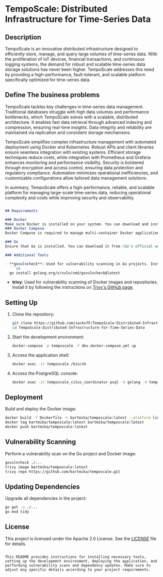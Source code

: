 # TempoScale: Distributed Infrastructure for Time-Series Data

## Description 
TempoScale is an innovative distributed infrastructure designed to efficiently store, manage, and query large volumes of time-series data. With the proliferation of IoT devices, financial transactions, and continuous logging systems, the demand for robust and scalable time-series data storage solutions has never been higher. TempoScale addresses this need by providing a high-performance, fault-tolerant, and scalable platform specifically optimized for time-series data.
## Define The business problems
TempoScale tackles key challenges in time-series data management. Traditional databases struggle with high data volumes and performance bottlenecks, which TempoScale solves with a scalable, distributed architecture. It enables fast data retrieval through advanced indexing and compression, ensuring real-time insights. Data integrity and reliability are maintained via replication and consistent storage mechanisms.

TempoScale simplifies complex infrastructure management with automated deployment using Docker and Kubernetes. Robust APIs and client libraries ensure seamless integration with existing systems. Efficient storage techniques reduce costs, while integration with Prometheus and Grafana enhances monitoring and performance visibility. Security is bolstered through encryption and access control, ensuring data protection and regulatory compliance. Automation minimizes operational inefficiencies, and customizable configurations allow tailored data management solutions.

In summary, TempoScale offers a high-performance, reliable, and scalable platform for managing large-scale time-series data, reducing operational complexity and costs while improving security and observability.


```markdown

## Requirements

### Docker
Make sure Docker is installed on your system. You can download and install Docker from [Docker's official website](https://www.docker.com/get-started).
### Docker Compose
Docker Compose is required to manage multi-container Docker applications. Install Docker Compose by following the instructions on [Docker's official website](https://docs.docker.com/compose/install/).

### Go
Ensure that Go is installed. You can download it from [Go's official website](https://golang.org/dl/).

### Additional Tools

- **govulncheck**: Used for vulnerability scanning in Go projects. Install it by running:
  ```sh
  go install golang.org/x/vuln/cmd/govulncheck@latest
  ```
- **trivy**: Used for vulnerability scanning of Docker images and repositories. Install it by following the instructions on [Trivy's GitHub page](https://github.com/aquasecurity/trivy).

## Setting Up

1. Clone the repository:
   ```sh
   git clone https://github.com/zacksfF/TempoScale-Distributed-Infrastructure-for-Time-Series-Data.git
   cd TempoScale-Distributed-Infrastructure-for-Time-Series-Data
   ```

2. Start the development environment:
   ```sh
   docker-compose -p temposcale -f dev.docker-compose.yml up
   ```

3. Access the application shell:
   ```sh
   docker exec -it temposcale /bin/sh
   ```

4. Access the PostgreSQL console:
   ```sh
   docker exec -it temposcale_citus_coordinator psql -U golang -d temposcale_db
   ```

## Deployment

Build and deploy the Docker image:
```sh
docker build -f Dockerfile -t bartmika/temposcale:latest --platform linux/amd64 .
docker tag bartmika/temposcale:latest bartmika/temposcale:latest
docker push bartmika/temposcale:latest
```

## Vulnerability Scanning

Perform a vulnerability scan on the Go project and Docker image:
```sh
govulncheck ./...
trivy image bartmika/temposcale:latest
trivy repo https://github.com/bartmika/temposcale.git
```

## Updating Dependencies

Upgrade all dependencies in the project:
```sh
go get -u ./...
go mod tidy
```

## License

This project is licensed under the Apache 2.0 License. See the [LICENSE](LICENSE) file for details.
```

This README provides instructions for installing necessary tools, setting up the development environment, deploying the application, and performing vulnerability scans and dependency updates. Make sure to adjust any specific details according to your project requirements.

